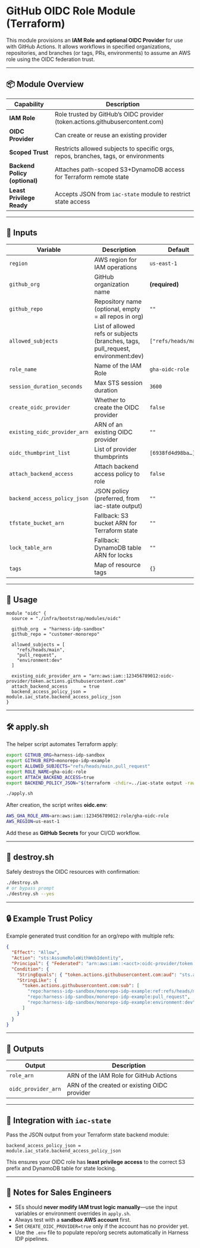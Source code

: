 # GitHub OIDC Role Module (Terraform)

This module provisions an **IAM Role and optional OIDC Provider** for use with GitHub Actions.
It allows workflows in specified organizations, repositories, and branches (or tags, PRs, environments)
to assume an AWS role using the OIDC federation trust.

---

## 📦 Module Overview

| Capability | Description |
|-------------|--------------|
| **IAM Role** | Role trusted by GitHub’s OIDC provider (token.actions.githubusercontent.com) |
| **OIDC Provider** | Can create or reuse an existing provider |
| **Scoped Trust** | Restricts allowed subjects to specific orgs, repos, branches, tags, or environments |
| **Backend Policy (optional)** | Attaches path-scoped S3+DynamoDB access for Terraform remote state |
| **Least Privilege Ready** | Accepts JSON from `iac-state` module to restrict state access |

---

## 🧩 Inputs

| Variable | Description | Default |
|-----------|--------------|----------|
| `region` | AWS region for IAM operations | `us-east-1` |
| `github_org` | GitHub organization name | **(required)** |
| `github_repo` | Repository name (optional, empty = all repos in org) | `""` |
| `allowed_subjects` | List of allowed refs or subjects (branches, tags, pull_request, environment:dev) | `["refs/heads/main"]` |
| `role_name` | Name of the IAM Role | `gha-oidc-role` |
| `session_duration_seconds` | Max STS session duration | `3600` |
| `create_oidc_provider` | Whether to create the OIDC provider | `false` |
| `existing_oidc_provider_arn` | ARN of an existing OIDC provider | `""` |
| `oidc_thumbprint_list` | List of provider thumbprints | `[6938fd4d98ba…]` |
| `attach_backend_access` | Attach backend access policy to role | `false` |
| `backend_access_policy_json` | JSON policy (preferred, from iac-state output) | `""` |
| `tfstate_bucket_arn` | Fallback: S3 bucket ARN for Terraform state | `""` |
| `lock_table_arn` | Fallback: DynamoDB table ARN for locks | `""` |
| `tags` | Map of resource tags | `{}` |

---

## 🚀 Usage

```hcl
module "oidc" {
  source = "./infra/bootstrap/modules/oidc"

  github_org  = "harness-idp-sandbox"
  github_repo = "customer-monorepo"

  allowed_subjects = [
    "refs/heads/main",
    "pull_request",
    "environment:dev"
  ]

  existing_oidc_provider_arn = "arn:aws:iam::123456789012:oidc-provider/token.actions.githubusercontent.com"
  attach_backend_access      = true
  backend_access_policy_json = module.iac_state.backend_access_policy_json
}
```

---

## 🛠️ apply.sh

The helper script automates Terraform apply:

```bash
export GITHUB_ORG=harness-idp-sandbox
export GITHUB_REPO=monorepo-idp-example
export ALLOWED_SUBJECTS="refs/heads/main,pull_request"
export ROLE_NAME=gha-oidc-role
export ATTACH_BACKEND_ACCESS=true
export BACKEND_POLICY_JSON="$(terraform -chdir=../iac-state output -raw backend_access_policy_json)"

./apply.sh
```

After creation, the script writes **oidc.env**:

```bash
AWS_GHA_ROLE_ARN=arn:aws:iam::123456789012:role/gha-oidc-role
AWS_REGION=us-east-1
```

Add these as **GitHub Secrets** for your CI/CD workflow.

---

## 🧹 destroy.sh

Safely destroys the OIDC resources with confirmation:

```bash
./destroy.sh
# or bypass prompt
./destroy.sh --yes
```

---

## 🔒 Example Trust Policy

Example generated trust condition for an org/repo with multiple refs:

```json
{
  "Effect": "Allow",
  "Action": "sts:AssumeRoleWithWebIdentity",
  "Principal": { "Federated": "arn:aws:iam::<acct>:oidc-provider/token.actions.githubusercontent.com" },
  "Condition": {
    "StringEquals": { "token.actions.githubusercontent.com:aud": "sts.amazonaws.com" },
    "StringLike": {
      "token.actions.githubusercontent.com:sub": [
        "repo:harness-idp-sandbox/monorepo-idp-example:ref:refs/heads/main",
        "repo:harness-idp-sandbox/monorepo-idp-example:pull_request",
        "repo:harness-idp-sandbox/monorepo-idp-example:environment:dev"
      ]
    }
  }
}
```

---

## 🧩 Outputs

| Output | Description |
|---------|-------------|
| `role_arn` | ARN of the IAM Role for GitHub Actions |
| `oidc_provider_arn` | ARN of the created or existing OIDC provider |

---

## 🧱 Integration with `iac-state`

Pass the JSON output from your Terraform state backend module:

```hcl
backend_access_policy_json = module.iac_state.backend_access_policy_json
```

This ensures your OIDC role has **least privilege access** to the correct S3 prefix and DynamoDB table for state locking.

---

## 🧠 Notes for Sales Engineers

- SEs should **never modify IAM trust logic manually**—use the input variables or environment overrides in `apply.sh`.
- Always test with a **sandbox AWS account** first.
- Set `CREATE_OIDC_PROVIDER=true` only if the account has no provider yet.
- Use the `.env` file to populate repo/org secrets automatically in Harness IDP pipelines.
